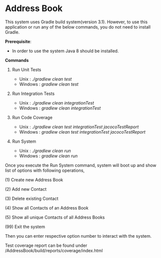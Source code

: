 # Address Book

This system uses Gradle build system(version 3.1). However, to use this application or run any of the below commands, you do not need to install Gradle.

**Prerequisite**:
- In order to use the system Java 8 should be installed.

**Commands**


1. Run Unit Tests
    - Unix      : _./gradlew clean test_
    - Windows   : _gradlew clean test_
    
2. Run Integration Tests
   - Unix      : _./gradlew clean integrationTest_
   - Windows   : _gradlew clean integrationTest_
       
3. Run Code Coverage
   - Unix      : _./gradlew clean test integrationTest jacocoTestReport_
   - Windows   : _gradlew clean test integrationTest jacocoTestReport_
       
4. Run System
    - Unix      : _./gradlew clean run_
    - Windows   : _gradlew clean run_


Once you execute the Run System command, system will boot up and show list of options with following operations,

(1) Create new Address Book

(2) Add new Contact

(3) Delete existing Contact

(4) Show all Contacts of an Address Book

(5) Show all unique Contacts of all Address Books

(99) Exit the system

Then you can enter respective option number to interact with the system.

Test coverage report can be found under /AddressBook/build/reports/coverage/index.html